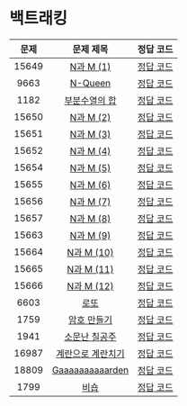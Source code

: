 # 백트래킹

| 문제 | 문제 제목 | 정답 코드 |
| :--: | :--: | :--: |
| 15649 | [N과 M (1)](https://www.acmicpc.net/problem/15649) | [정답 코드](15649.swift) |
| 9663 | [N-Queen](https://www.acmicpc.net/problem/9663) | [정답 코드](9663.swift) |
| 1182 | [부분수열의 합](https://www.acmicpc.net/problem/1182) | [정답 코드](1182.swift) |
| 15650 | [N과 M (2)](https://www.acmicpc.net/problem/15650) | [정답 코드](15650.swift) |
| 15651 | [N과 M (3)](https://www.acmicpc.net/problem/15651) | [정답 코드](15651.swift) |
| 15652 | [N과 M (4)](https://www.acmicpc.net/problem/15652) | [정답 코드](15652.swift) |
| 15654 | [N과 M (5)](https://www.acmicpc.net/problem/15654) | [정답 코드](15654.swift) |
| 15655 | [N과 M (6)](https://www.acmicpc.net/problem/15655) | [정답 코드](15655.swift) |
| 15656 | [N과 M (7)](https://www.acmicpc.net/problem/15656) | [정답 코드](15656.swift) |
| 15657 | [N과 M (8)](https://www.acmicpc.net/problem/15657) | [정답 코드](15657.swift) |
| 15663 | [N과 M (9)](https://www.acmicpc.net/problem/15663) | [정답 코드](15663.swift) |
| 15664 | [N과 M (10)](https://www.acmicpc.net/problem/15664) | [정답 코드](15664.swift) |
| 15665 | [N과 M (11)](https://www.acmicpc.net/problem/15665) | [정답 코드](15665.swift) |
| 15666 | [N과 M (12)](https://www.acmicpc.net/problem/15666) | [정답 코드](15666.swift) |
| 6603 | [로또](https://www.acmicpc.net/problem/6603) | [정답 코드](6603.swift) |
| 1759 | [암호 만들기](https://www.acmicpc.net/problem/1759) | [정답 코드](1759.swift) |
| 1941 | [소문난 칠공주](https://www.acmicpc.net/problem/1941) | [정답 코드](1941.swift) |
| 16987 | [계란으로 계란치기](https://www.acmicpc.net/problem/16987) | [정답 코드](16987.swift) |
| 18809 | [Gaaaaaaaaaarden](https://www.acmicpc.net/problem/18809) | [정답 코드](18809.swift) |
| 1799 | [비숍](https://www.acmicpc.net/problem/1799) | [정답 코드](1799.swift) |

